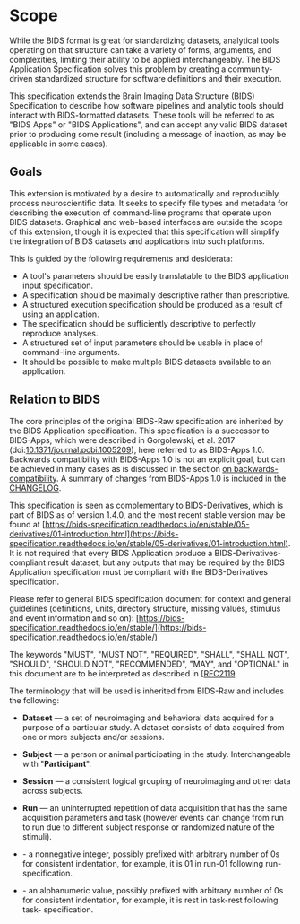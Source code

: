 # Scope

While the BIDS format is great for standardizing datasets, analytical tools
operating on that structure can take a variety of forms, arguments, and
complexities, limiting their ability to be applied interchangeably. The BIDS
Application Specification solves this problem by creating a community-driven
standardized structure for software definitions and their execution.

This specification extends the Brain Imaging Data Structure (BIDS) Specification
to describe how software pipelines and analytic tools should interact with
BIDS-formatted datasets. These tools will be referred to as "BIDS Apps" or "BIDS
Applications", and can accept any valid BIDS dataset prior to producing some
result (including a message of inaction, as may be applicable in some cases).

## Goals

This extension is motivated by a desire to automatically and reproducibly
process neuroscientific data. It seeks to specify file types and metadata for
describing the execution of command-line programs that operate upon BIDS
datasets. Graphical and web-based interfaces are outside the scope of this
extension, though it is expected that this specification will simplify the
integration of BIDS datasets and applications into such platforms.

This is guided by the following requirements and desiderata:

-   A tool's parameters should be easily translatable to the BIDS application input specification.
-   A specification should be maximally descriptive rather than prescriptive.
-   A structured execution specification should be produced as a result of using an application.
-   The specification should be sufficiently descriptive to perfectly reproduce analyses.
-   A structured set of input parameters should be usable in place of command-line arguments.
-   It should be possible to make multiple BIDS datasets available to an application.

## Relation to BIDS

The core principles of the original BIDS-Raw specification are inherited by the
BIDS Application specification. This specification is a successor to BIDS-Apps,
which were described in Gorgolewski, et al. 2017
(doi:[10.1371/journal.pcbi.1005209](https://doi.org/10.1371/journal.pcbi.1005209)),
here referred to as BIDS-Apps 1.0. Backwards compatibility with BIDS-Apps 1.0 is
not an explicit goal, but can be achieved in many cases as is discussed in
the section [on backwards-compatibility](./inputs.md#backwards-compatibility). A summary of changes from
BIDS-Apps 1.0 is included in the [CHANGELOG](./CHANGELOG.md#[0.1.0.dev]).

This specification is seen as complementary to BIDS-Derivatives, which is part
of BIDS as of version 1.4.0, and the most recent stable version may be found at
[https://bids-specification.readthedocs.io/en/stable/05-derivatives/01-introduction.html](https://bids-specification.readthedocs.io/en/stable/05-derivatives/01-introduction.html).
It is not required that every BIDS Application produce a
BIDS-Derivatives-compliant result dataset, but any outputs that may be required
by the BIDS Application specification must be compliant with the
BIDS-Derivatives specification.

Please refer to general BIDS specification document for context and general
guidelines (definitions, units, directory structure, missing values, stimulus
and event information and so on):
[https://bids-specification.readthedocs.io/en/stable/](https://bids-specification.readthedocs.io/en/stable/)

The keywords
"MUST", "MUST NOT", "REQUIRED",
"SHALL", "SHALL NOT", "SHOULD", "SHOULD NOT", "RECOMMENDED",
"MAY", and "OPTIONAL" in this document
are to be interpreted as described in [[RFC2119](https://www.ietf.org/rfc/rfc2119.txt).

The terminology that will be used is inherited from BIDS-Raw
and includes the following:

-   **Dataset** — a set of neuroimaging and behavioral data acquired for a purpose
    of a particular study. A dataset consists of data acquired from one or more
    subjects and/or sessions.

-   **Subject** — a person or animal participating in the study.
    Interchangeable with "**Participant**".

-   **Session** — a consistent logical grouping of neuroimaging and other data across subjects.

-   **Run** — an uninterrupted repetition of data acquisition that has the same
    acquisition parameters and task (however events can change from run to run due
    to different subject response or randomized nature of the stimuli).

-   **<index>** - a nonnegative integer, possibly prefixed with arbitrary
    number of 0s for consistent indentation, for example, it is 01 in run-01
    following run-<index> specification.

-   **<label>** - an alphanumeric value, possibly prefixed with arbitrary
    number of 0s for consistent indentation, for example, it is rest in task-rest
    following task-<label> specification.
